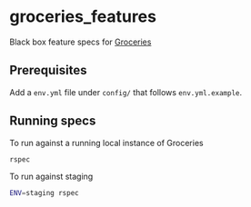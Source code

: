 # groceries_features

Black box feature specs for [Groceries](https://github.com/cbrenner04/Groceries)

## Prerequisites

Add a `env.yml` file under `config/` that follows `env.yml.example`.

## Running specs

To run against a running local instance of Groceries

```bash
rspec
```

To run against staging

```bash
ENV=staging rspec
```
